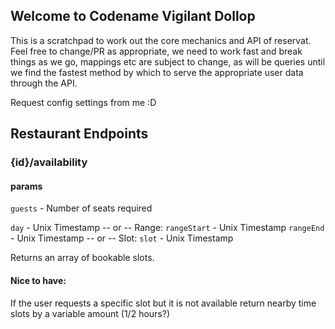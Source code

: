 ## Welcome to Codename Vigilant Dollop

This is a scratchpad to work out the core mechanics and API of reservat.
Feel free to change/PR as appropriate, we need to work fast and break things as we go, mappings etc are subject to change, as will be queries
until we find the fastest method by which to serve the appropriate user data through the API.

Request config settings from me :D


## Restaurant Endpoints

### {id}/availability

#### params

`guests` - Number of seats required

`day` - Unix Timestamp
-- or --
Range:
`rangeStart` - Unix Timestamp
`rangeEnd` - Unix Timestamp
-- or --
Slot:
`slot` - Unix Timestamp

Returns an array of bookable slots.

#### Nice to have:
If the user requests a specific slot but it is not available return nearby time slots by a variable amount (1/2 hours?)

